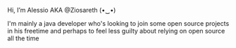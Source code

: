 Hi, I’m Alessio AKA @Ziosareth (•‿•)

I'm mainly a java developer who's looking to join some open source projects in his freetime and perhaps to feel less guilty about relying on open source all the time
